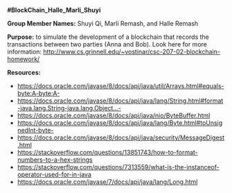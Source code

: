 **#BlockChain_Halle_Marli_Shuyi**

**Group Member Names:** Shuyi Qi, Marli Remash, and Halle Remash

**Purpose:** to simulate the development of a blockchain that records the transactions between two parties (Anna and Bob). Look here for more information: http://www.cs.grinnell.edu/~vostinar/csc-207-02-blockchain-homework/

**Resources:**
- https://docs.oracle.com/javase/8/docs/api/java/util/Arrays.html#equals-byte:A-byte:A-
- https://docs.oracle.com/javase/8/docs/api/java/lang/String.html#format-java.lang.String-java.lang.Object...-
- https://docs.oracle.com/javase/8/docs/api/java/nio/ByteBuffer.html
- https://docs.oracle.com/javase/8/docs/api/java/lang/Byte.html#toUnsignedInt-byte-
- https://docs.oracle.com/javase/8/docs/api/java/security/MessageDigest.html
- https://stackoverflow.com/questions/13851743/how-to-format-numbers-to-a-hex-strings
- https://stackoverflow.com/questions/7313559/what-is-the-instanceof-operator-used-for-in-java
- https://docs.oracle.com/javase/7/docs/api/java/lang/Long.html
